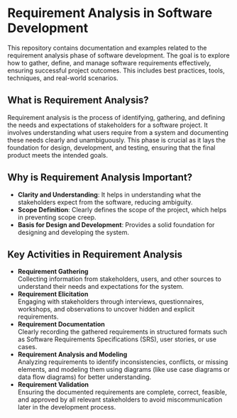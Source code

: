 # Requirement Analysis in Software Development
This repository contains documentation and examples related to the requirement analysis phase of software development. 
The goal is to explore how to gather, define, and manage software requirements effectively, ensuring successful project outcomes. This includes best practices, tools, techniques, and real-world scenarios.
## What is Requirement Analysis?
Requirement analysis is the process of identifying, gathering, and defining the needs and expectations of stakeholders for a software project. 
It involves understanding what users require from a system and documenting these needs clearly and unambiguously. This phase is crucial as it lays the foundation for design, development, and testing, ensuring that the final product meets the intended goals.
## Why is Requirement Analysis Important?
- **Clarity and Understanding**: It helps in understanding what the stakeholders expect from the software, reducing ambiguity.
- **Scope Definition**: Clearly defines the scope of the project, which helps in preventing scope creep.
- **Basis for Design and Development**: Provides a solid foundation for designing and developing the system.
## Key Activities in Requirement Analysis
- **Requirement Gathering**  
  Collecting information from stakeholders, users, and other sources to understand their needs and expectations for the system.
- **Requirement Elicitation**  
  Engaging with stakeholders through interviews, questionnaires, workshops, and observations to uncover hidden and explicit requirements.
- **Requirement Documentation**  
  Clearly recording the gathered requirements in structured formats such as Software Requirements Specifications (SRS), user stories, or use cases.
- **Requirement Analysis and Modeling**  
  Analyzing requirements to identify inconsistencies, conflicts, or missing elements, and modeling them using diagrams (like use case diagrams or data flow diagrams) for better understanding.
- **Requirement Validation**  
  Ensuring the documented requirements are complete, correct, feasible, and approved by all relevant stakeholders to avoid miscommunication later in the development process.
